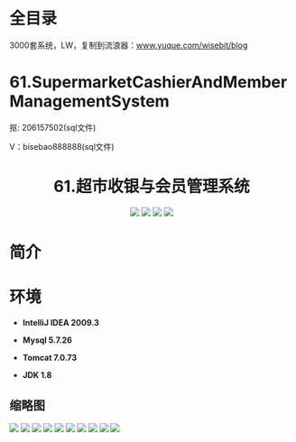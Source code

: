 # 全目录

3000套系统，LW，复制到流浪器：www.yuque.com/wisebit/blog

# 61.SupermarketCashierAndMemberManagementSystem

<p>抠: 206157502(sql文件)</p>
<p>V：bisebao888888(sql文件)</p>

<p><h1 align="center">61.超市收银与会员管理系统</h1></p>


<p align="center">
	<img src="https://img.shields.io/badge/jdk-1.8-orange.svg"/>
    <img src="https://img.shields.io/badge/spring-5.x-lightgrey.svg"/>
    <img src="https://img.shields.io/badge/springmvc-3.x-blue.svg"/>
    <img src="https://img.shields.io/badge/mybatis-3.x-yellow.svg"/>
</p>

# 简介


# 环境

- <b>IntelliJ IDEA 2009.3</b>

- <b>Mysql 5.7.26</b>

- <b>Tomcat 7.0.73</b>

- <b>JDK 1.8</b>


## 缩略图

![](https://bitwise.oss-cn-heyuan.aliyuncs.com/2024/9/10/dd08934e-a3cc-4c7a-806d-4e7935b3d7d6.png)
![](https://bitwise.oss-cn-heyuan.aliyuncs.com/2024/9/10/92701100-b307-4996-860e-20efc1c504ca.png)
![](https://bitwise.oss-cn-heyuan.aliyuncs.com/2024/9/10/da799ef4-1946-448b-9a4d-66ae48e97ecd.png)
![](https://bitwise.oss-cn-heyuan.aliyuncs.com/2024/9/10/658edef1-ec42-4507-b5bc-53d12dbc8782.png)
![](https://bitwise.oss-cn-heyuan.aliyuncs.com/2024/9/10/7b438fd2-6346-4b31-aedf-28378f87f82e.png)
![](https://bitwise.oss-cn-heyuan.aliyuncs.com/2024/9/10/522a9015-1573-422f-81cd-676c2f92957c.png)
![](https://bitwise.oss-cn-heyuan.aliyuncs.com/2024/9/10/f08a26b6-329f-4ae7-a800-f443e17929a0.png)
![](https://bitwise.oss-cn-heyuan.aliyuncs.com/2024/9/10/c7456025-d63f-438e-ac79-bd551139f4d3.png)
![](https://bitwise.oss-cn-heyuan.aliyuncs.com/2024/9/10/7f83fb8a-f233-4304-8df0-a909f07b8c84.png)
![](https://bitwise.oss-cn-heyuan.aliyuncs.com/2024/9/10/5cbdc993-1129-4967-90ee-de2103079492.png)



